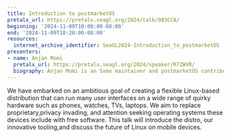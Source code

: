 ```yaml
---
title: Introduction to postmarketOS
pretalx_url: https://pretalx.seagl.org/2024/talk/983CCA/
beginning: '2024-11-09T10:00:00-08:00'
end: '2024-11-09T10:20:00-08:00'
resources:
  internet_archive_identifier: SeaGL2024-Introduction_to_postmarketOS
presenters:
- name: Anjan Momi
  pretalx_url: https://pretalx.seagl.org/2024/speaker/R7ZWVR/
  biography: Anjan Momi is an Sxmo maintainer and postmarketOS contributor.
---
```


We have embarked on an ambitious goal of creating a flexible Linux-based distribution that can run many user interfaces on a wide range of quirky hardware such as phones, watches, TVs, laptops. We aim to replace proprietary,privacy invading, and attention seeking operating systems these devices include with free software. This talk will introduce the distro, our innovative tooling,and discuss the future of Linux on mobile devices.
